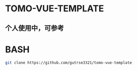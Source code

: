 # TOMO-VUE-TEMPLATE
个人使用中，可参考
---
# BASH
```bash
git clone https://github.com/gutrse3321/tomo-vue-template
```

